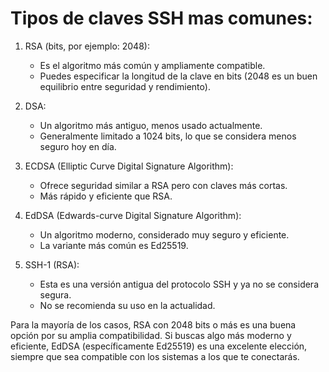 # Tipos de claves SSH mas comunes:

1. RSA (bits, por ejemplo: 2048):
   - Es el algoritmo más común y ampliamente compatible.
   - Puedes especificar la longitud de la clave en bits (2048 es un buen equilibrio entre seguridad y rendimiento).

2. DSA:
   - Un algoritmo más antiguo, menos usado actualmente.
   - Generalmente limitado a 1024 bits, lo que se considera menos seguro hoy en día.

3. ECDSA (Elliptic Curve Digital Signature Algorithm):
   - Ofrece seguridad similar a RSA pero con claves más cortas.
   - Más rápido y eficiente que RSA.

4. EdDSA (Edwards-curve Digital Signature Algorithm):
   - Un algoritmo moderno, considerado muy seguro y eficiente.
   - La variante más común es Ed25519.

5. SSH-1 (RSA):
   - Esta es una versión antigua del protocolo SSH y ya no se considera segura.
   - No se recomienda su uso en la actualidad.

Para la mayoría de los casos, RSA con 2048 bits o más es una buena opción por su amplia compatibilidad. Si buscas algo más moderno y eficiente, EdDSA (específicamente Ed25519) es una excelente elección, siempre que sea compatible con los sistemas a los que te conectarás.